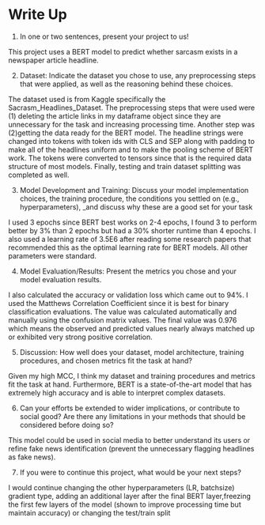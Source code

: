 # Write Up

1. In one or two sentences, present your project to us!

This project uses a BERT model to predict whether sarcasm exists in a newspaper article headline. 

2. Dataset: Indicate the dataset you chose to use, any preprocessing steps that were applied, as well as the reasoning behind these choices.

The dataset used is from Kaggle specifically the Sacrasm_Headlines_Dataset. The preprocessing steps that were used were (1) deleting the article links in my dataframe object since they are unnecessary for the task and increasing processing time. Another step was (2)getting the data ready for the BERT model. The headline strings  were changed into tokens with token ids with CLS and SEP along with padding to make all of the headlines uniform and to make the pooling scheme of BERT work. The  tokens were converted to tensors since that is the required data structure of most models.  Finally, testing and train dataset splitting was completed as well.

3. Model Development and Training: Discuss your model implementation choices, the training procedure, the conditions you settled on (e.g., hyperparameters), _and discuss why these are a good set for your task

I used 3 epochs since BERT best works on 2-4 epochs, I found 3 to perform better by 3% than 2 epochs but had a 30% shorter runtime than 4 epochs. I also used a learning rate of 3.5E6 after reading some research papers that recommended this as the optimal learning rate for BERT models. All other parameters were standard.

4. Model Evaluation/Results: Present the metrics you chose and your model evaluation results.

I also calculated the accuracy or validation loss which came out to 94%. I used the Matthews Correlation Coefficient since it is best for binary classification evaluations. The value was calculated automatically and manually using the confusion matrix values. The final value was 0.976 which means the observed and predicted values nearly always matched up or exhibited very strong positive correlation. 

5. Discussion: 
How well does your dataset, model architecture, training procedures, and chosen metrics fit the task at hand? 

Given my high MCC, I think my dataset and training procedures and metrics fit the task at hand. Furthermore, BERT is a state-of-the-art model that has extremely high accuracy and is able to interpret complex datasets. 

6. Can your efforts be extended to wider implications, or contribute to social good? Are there any limitations in your methods that should be considered before doing so?

This model could be used in social media to better understand its users or refine fake news identification (prevent the unnecessary flagging headlines as fake news).

7. If you were to continue this project, what would be your next steps?

I would  continue changing the other hyperparameters (LR, batchsize) gradient type, adding an additional layer after the final BERT layer,freezing the first few layers of the model (shown to improve processing time but maintain accuracy) or changing the test/train split 
